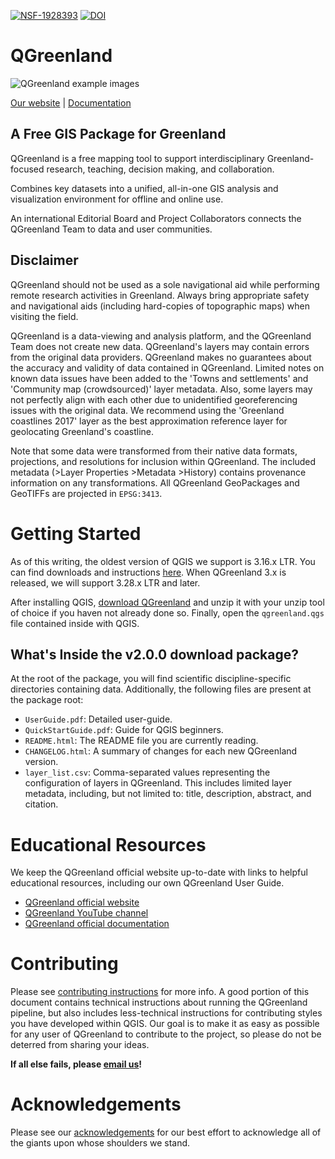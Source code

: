 [![NSF-1928393](https://img.shields.io/badge/NSF-1928393-red.svg)](https://nsf.gov/awardsearch/showAward?AWD_ID=1928393)
[![DOI](https://zenodo.org/badge/241453043.svg)](https://zenodo.org/badge/latestdoi/241453043)

# QGreenland

![QGreenland example images](/doc/_images/qgreenland-examples.jpg)

[Our website](https://www.qgreenland.org) | [Documentation](https://qgreenland.readthedocs.io)


## A Free GIS Package for Greenland

QGreenland is a free mapping tool to support interdisciplinary
Greenland-focused research, teaching, decision making, and collaboration.

Combines key datasets into a unified, all-in-one GIS analysis and visualization
environment for offline and online use.

An international Editorial Board and Project Collaborators connects the
QGreenland Team to data and user communities.


## Disclaimer

QGreenland should not be used as a sole navigational aid while performing
remote research activities in Greenland. Always bring appropriate safety and
navigational aids (including hard-copies of topographic maps) when visiting the
field.

QGreenland is a data-viewing and analysis platform, and the QGreenland Team
does not create new data. QGreenland's layers may contain errors from the
original data providers. QGreenland makes no guarantees about the accuracy and
validity of data contained in QGreenland. Limited notes on known data issues
have been added to the 'Towns and settlements' and 'Community map
(crowdsourced)' layer metadata. Also, some layers may not perfectly align with
each other due to unidentified georeferencing issues with the original data. We
recommend using the 'Greenland coastlines 2017' layer as the best approximation
reference layer for geolocating Greenland's coastline.

Note that some data were transformed from their native data formats,
projections, and resolutions for inclusion within QGreenland. The included
metadata (>Layer Properties >Metadata >History) contains provenance information
on any transformations. All QGreenland GeoPackages and GeoTIFFs are projected
in `EPSG:3413`.


# Getting Started

As of this writing, the oldest version of QGIS we support is 3.16.x LTR. You
can find downloads and instructions
[here](https://qgis.org/en/site/forusers/download.html). When QGreenland 3.x is
released, we will support 3.28.x LTR and later.

After installing QGIS, [download QGreenland](https://qgreenland.org/download)
and unzip it with your unzip tool of choice if you haven not already done so.
Finally, open the `qgreenland.qgs` file contained inside with QGIS.


## What's Inside the v2.0.0 download package?

At the root of the package, you will find scientific discipline-specific
directories containing data. Additionally, the following files are present at
the package root:

* `UserGuide.pdf`: Detailed user-guide.
* `QuickStartGuide.pdf`: Guide for QGIS beginners.
* `README.html`: The README file you are currently reading.
* `CHANGELOG.html`: A summary of changes for each new QGreenland version.
* `layer_list.csv`: Comma-separated values representing the configuration of
  layers in QGreenland. This includes limited layer metadata, including, but
  not limited to: title, description, abstract, and citation.


# Educational Resources

We keep the QGreenland official website up-to-date with links to helpful
educational resources, including our own QGreenland User Guide.

* [QGreenland official website](https://qgreenland.org)
* [QGreenland YouTube channel](https://www.youtube.com/channel/UCjWae_Jrbognx2ju_SHBZ2A/videos)
* [QGreenland official documentation](https://qgreenland.readthedocs.io)


# Contributing

Please see [contributing instructions](https://qgreenland.readthedocs.io/en/latest/contributor-how-to/contribute-layers.html) for more info. A good
portion of this document contains technical instructions about running the
QGreenland pipeline, but also includes less-technical instructions for
contributing styles you have developed within QGIS. Our goal is to make it as
easy as possible for any user of QGreenland to contribute to the project, so
please do not be deterred from sharing your ideas.

**If all else fails, please [email us](mailto:qgreenland.info@gmail.com)!**


# Acknowledgements

Please see our [acknowledgements](https://qgreenland.readthedocs.io/en/latest/acknowledgements.html) for our
best effort to acknowledge all of the giants upon whose shoulders we stand.
